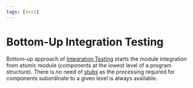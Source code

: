 ```yaml
---
tags: [test]
---
```


# Bottom-Up Integration Testing

Bottom-up approach of [Integration Testing](202206201330.md) starts the module
integration from atomic module (components at the lowest level of a program
structure). There is no need of [stubs](202206201320.md) as the processing
required for components subordinate to a given level is always available.
